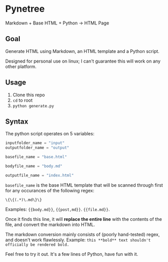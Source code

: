 # Pynetree

Markdown + Base HTML + Python -> HTML Page

## Goal

Generate HTML using Markdown, an HTML template and a Python script.

Designed for personal use on linux; I can't guarantee this will work on any other platform.

## Usage

1. Clone this repo
2. `cd` to root
3. `python generate.py`

## Syntax

The python script operates on 5 variables: 

```py
inputfolder_name = "input"
outputfolder_name = "output"

basefile_name = "base.html"

bodyfile_name = "body.md"

outputfile_name = "index.html"
```

`basefile_name` is the base HTML template that will be scanned through first for any occurances of the following regex: 

`\{\{(.*)\.md\}\}`

Examples: `{{body.md}}`, `{{post,md}}`. `{{file.md}}`.

Once it finds this line, it will **replace the entire line** with the contents of the file, and convert the markdown into HTML.

The markdown conversion mainly consists of (poorly hand-tested) regex, and doesn't work flawlessly. Example: `this **bold** text shouldn't officially be rendered bold.` 

Feel free to try it out. It's a few lines of Python, have fun with it.